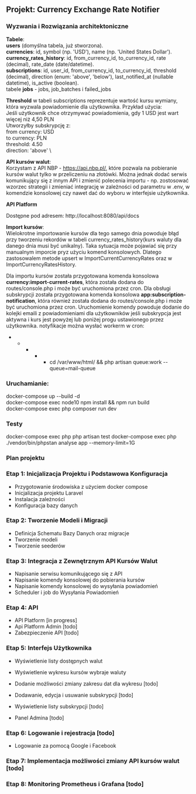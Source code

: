 
## Projekt: Currency Exchange Rate Notifier

### Wyzwania i Rozwiązania architektoniczne
**Tabele**:\
**users** (domyślna tabela, już stworzona).\
**currencies**: id, symbol (np. 'USD'), name (np. 'United States Dollar').\
**currency_rates_history**: id, from_currency_id, to_currency_id, rate (decimal), rate_date (date/datetime).\
**subscriptions**: id, user_id, from_currency_id, to_currency_id, threshold (decimal), direction (enum: 'above', 'below'), last_notified_at (nullable datetime), is_active (boolean).\
tabele **jobs** - jobs, job_batches i failed_jobs

**Threshold** w tabeli subscriptions reprezentuje wartość kursu wymiany, która wyzwala powiadomienie dla użytkownika.
Przykład użycia: \
Jeśli użytkownik chce otrzymywać powiadomienia, gdy 1 USD jest wart więcej niż 4,50 PLN \
Utworzyłby subskrypcję z: \
from currency: USD \
to currency: PLN \
threshold: 4.50 \
direction: 'above' \

**API kursów walut**: \
Korzystam z API NBP - https://api.nbp.pl/, które pozwala na pobieranie kursów walut tylko w przeliczeniu na złotówki. Można jednak dodać serwis komunikujący się z innym API i zmienić polecenia importu - np. zostosować wzorzec strategii i zmieniać integrację w zależności od parametru w .env, w komendzie konsolowej czy nawet dać do wyboru w interfejsie użytkownika. 

**API Platform**

Dostępne pod adresem:
http://localhost:8080/api/docs

**Import kursów**: \
Wielokrotne importowanie kursów dla tego samego dnia powoduje błąd przy tworzeniu rekordów w tabeli currency_rates_history(kurs waluty dla danego dnia musi być unikalny). Taka sytuacja może pojawiać się przy manualnym imporcie pryz użyciu komend konsolowych. Dlatego zastosowalem metode upsert w ImportCurrentCurrencyRates oraz w ImportCurrencyRatesHistory.

Dla importu kursów została przygotowana komenda konsolowa **currency:import-current-rates**, która została dodana do routes/console.php i może być uruchomiona przez cron.
Dla obsługi subskrypcji została przygotowana komenda konsolowa **app:subscription-notification**, która również została dodana do routes/console.php i może być uruchomiona przez cron. Uruchomienie komendy powoduje dodanie do kolejki emaili z powiadomieniami dla użytkowników jeśli subskrypcja jest aktywna i kurs jest powyżej lub poniżej progu ustawionego przez użytkownika.
notyfikacje można wysłać workerm w cron:
* * * * * cd /var/www/html/ && php artisan queue:work --queue=mail-queue

### Uruchamianie:
docker-compose up --build -d \
docker-compose exec node10 npm install && npm run build \
docker-compose exec php composer run dev 

### Testy

docker-compose exec php php artisan test
docker-compose exec php ./vendor/bin/phpstan analyse app --memory-limit=1G

### Plan projektu

### Etap 1: Inicjalizacja Projektu i Podstawowa Konfiguracja
- Przygotowanie środowiska z użyciem docker compose
- Inicjalizacja projektu Laravel
- Instalacja zależności
- Konfiguracja bazy danych

### Etap 2: Tworzenie Modeli i Migracji
- Definicja Schematu Bazy Danych oraz migracje
- Tworzenie modeli
- Tworzenie seederów

### Etap 3: Integracja z Zewnętrznym API Kursów Walut
- Napisanie serwisu komunikującego się z API
- Napisanie komendy konsolowej do pobierania kursów
- Napisanie komendy konsolowej do wysyłania powiadomień
- Scheduler i job do Wysyłania Powiadomień 

### Etap 4: API
- API Platform [in progress]
- Api Platform Admin [todo]
- Zabezpieczenie API [todo]

### Etap 5: Interfejs Użytkownika
- Wyświetlenie listy dostępnych walut
- Wyświetlenie wykresu kursów wybraje waluty

- Dodanie możliwości zmiany zakresu dat dla wykresu [todo]
- Dodawanie, edycja i usuwanie subskrypcji [todo]
- Wyświetlenie listy subskrypcji [todo]
- Panel Admina [todo]

### Etap 6: Logowanie i rejestracja [todo]
- Logowanie za pomocą Google i Facebook

### Etap 7: Implementacja możliwości zmiany API kursów walut [todo]

### Etap 8: Monitoring Prometheus i Grafana [todo]